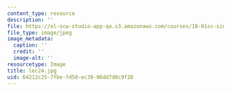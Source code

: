 ```yaml
---
content_type: resource
description: ''
file: https://ol-ocw-studio-app-qa.s3.amazonaws.com/courses/18-01sc-single-variable-calculus-fall-2010/64212c257fbefd58ec3906dd7d0c9f28_lec24.jpg
file_type: image/jpeg
image_metadata:
  caption: ''
  credit: ''
  image-alt: ''
resourcetype: Image
title: lec24.jpg
uid: 64212c25-7fbe-fd58-ec39-06dd7d0c9f28
---
```

